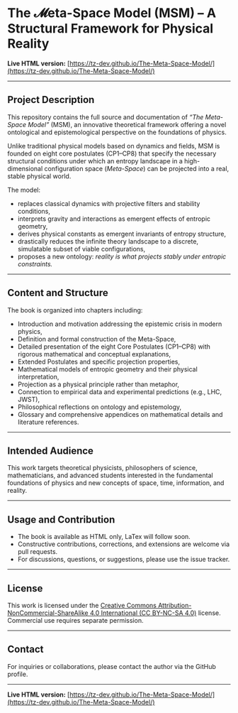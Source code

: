 # The 𝓜eta-Space Model (MSM) – A Structural Framework for Physical Reality

**Live HTML version:** [https://tz-dev.github.io/The-Meta-Space-Model/](https://tz-dev.github.io/The-Meta-Space-Model/)

---

## Project Description

This repository contains the full source and documentation of *“The Meta-Space Model”* (MSM), an innovative theoretical framework offering a novel ontological and epistemological perspective on the foundations of physics.

Unlike traditional physical models based on dynamics and fields, MSM is founded on eight core postulates (CP1–CP8) that specify the necessary structural conditions under which an entropy landscape in a high-dimensional configuration space (*Meta-Space*) can be projected into a real, stable physical world.

The model:

- replaces classical dynamics with projective filters and stability conditions,  
- interprets gravity and interactions as emergent effects of entropic geometry,  
- derives physical constants as emergent invariants of entropy structure,  
- drastically reduces the infinite theory landscape to a discrete, simulatable subset of viable configurations,  
- proposes a new ontology: *reality is what projects stably under entropic constraints.*

---

## Content and Structure

The book is organized into chapters including:

- Introduction and motivation addressing the epistemic crisis in modern physics,  
- Definition and formal construction of the Meta-Space,  
- Detailed presentation of the eight Core Postulates (CP1–CP8) with rigorous mathematical and conceptual explanations,  
- Extended Postulates and specific projection properties,  
- Mathematical models of entropic geometry and their physical interpretation,  
- Projection as a physical principle rather than metaphor,  
- Connection to empirical data and experimental predictions (e.g., LHC, JWST),  
- Philosophical reflections on ontology and epistemology,  
- Glossary and comprehensive appendices on mathematical details and literature references.

---

## Intended Audience

This work targets theoretical physicists, philosophers of science, mathematicians, and advanced students interested in the fundamental foundations of physics and new concepts of space, time, information, and reality.

---

## Usage and Contribution

- The book is available as HTML only, LaTex will follow soon.  
- Constructive contributions, corrections, and extensions are welcome via pull requests.  
- For discussions, questions, or suggestions, please use the issue tracker.

---

## License

This work is licensed under the [Creative Commons Attribution-NonCommercial-ShareAlike 4.0 International (CC BY-NC-SA 4.0)](https://creativecommons.org/licenses/by-nc-sa/4.0/) license. Commercial use requires separate permission.

---

## Contact

For inquiries or collaborations, please contact the author via the GitHub profile.

---

**Live HTML version:** [https://tz-dev.github.io/The-Meta-Space-Model/](https://tz-dev.github.io/The-Meta-Space-Model/)


